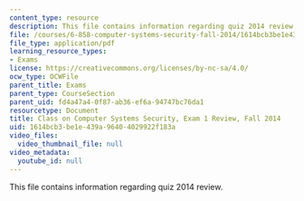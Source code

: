 ```yaml
---
content_type: resource
description: This file contains information regarding quiz 2014 review.
file: /courses/6-858-computer-systems-security-fall-2014/1614bcb3be1e439a96404029922f183a_MIT6_858F14_q14_1_review.pdf
file_type: application/pdf
learning_resource_types:
- Exams
license: https://creativecommons.org/licenses/by-nc-sa/4.0/
ocw_type: OCWFile
parent_title: Exams
parent_type: CourseSection
parent_uid: fd4a47a4-0f87-ab36-ef6a-94747bc76da1
resourcetype: Document
title: Class on Computer Systems Security, Exam 1 Review, Fall 2014
uid: 1614bcb3-be1e-439a-9640-4029922f183a
video_files:
  video_thumbnail_file: null
video_metadata:
  youtube_id: null
---
```

This file contains information regarding quiz 2014 review.
